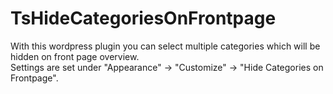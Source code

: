 # TsHideCategoriesOnFrontpage

With this wordpress plugin you can select multiple categories which will be hidden on front page overview.<br>
Settings are set under "Appearance" -> "Customize" -> "Hide Categories on Frontpage".
